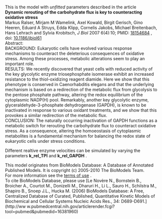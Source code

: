 

This is the model with _unfitted_ parameters described in the article  
**Dynamic rerouting of the carbohydrate flux is key to counteracting oxidative stress**   
Markus Ralser, Mirjam M Wamelink, Axel Kowald, Birgit Gerisch, Gino Heeren,
Eduard A Struys, Edda Klipp, Cornelis Jakobs, Michael Breitenbach, Hans
Lehrach and Sylvia Krobitsch, _J Biol_ 2007 6(4):10; PMID:
[18154684](http://www.ncbi.nlm.nih.gov/pubmed/18154684) , doi:
[10.1186/jbiol61](http://dx.doi.org/10.1186/jbiol61)  
Abstract:  
BACKGROUND: Eukaryotic cells have evolved various response mechanisms to
counteract the deleterious consequences of oxidative stress. Among these
processes, metabolic alterations seem to play an important role.  
RESULTS: We recently discovered that yeast cells with reduced activity of the
key glycolytic enzyme triosephosphate isomerase exhibit an increased
resistance to the thiol-oxidizing reagent diamide. Here we show that this
phenotype is conserved in Caenorhabditis elegans and that the underlying
mechanism is based on a redirection of the metabolic flux from glycolysis to
the pentose phosphate pathway, altering the redox equilibrium of the
cytoplasmic NADP(H) pool. Remarkably, another key glycolytic enzyme,
glyceraldehyde-3-phosphate dehydrogenase (GAPDH), is known to be inactivated
in response to various oxidant treatments, and we show that this provokes a
similar redirection of the metabolic flux.  
CONCLUSION: The naturally occurring inactivation of GAPDH functions as a
metabolic switch for rerouting the carbohydrate flux to counteract oxidative
stress. As a consequence, altering the homoeostasis of cytoplasmic metabolites
is a fundamental mechanism for balancing the redox state of eukaryotic cells
under stress conditions.

Different realtive enzyme velocities can be simulated by varying the
parameters **k_rel_TPI** and **k_rel_GAPDH** .

This model originates from BioModels Database: A Database of Annotated
Published Models. It is copyright (c) 2005-2010 The BioModels Team.  
For more information see the [terms of
use](http://www.ebi.ac.uk/biomodels/legal.html) .  
To cite BioModels Database, please use [Le Novère N., Bornstein B., Broicher
A., Courtot M., Donizelli M., Dharuri H., Li L., Sauro H., Schilstra M.,
Shapiro B., Snoep J.L., Hucka M. (2006) BioModels Database: A Free,
Centralized Database of Curated, Published, Quantitative Kinetic Models of
Biochemical and Cellular Systems Nucleic Acids Res., 34: D689-D691.](http://ww
w.pubmedcentral.nih.gov/articlerender.fcgi?tool=pubmed&pubmedid=16381960)

